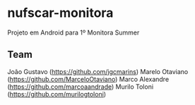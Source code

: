 # nufscar-monitora
Projeto em Android para 1º Monitora Summer

## Team
João Gustavo (https://github.com/jgcmarins)
Marelo Otaviano (https://github.com/MarceloOtaviano)
Marco Alexandre (https://github.com/marcoaandrade)
Murilo Toloni (https://github.com/murilogtoloni)

